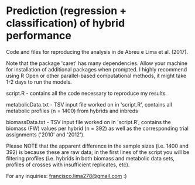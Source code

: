 # Prediction (regression + classification) of hybrid performance

Code and files for reproducing the analysis in de Abreu e Lima et al. (2017).

Note that the package 'caret' has many dependencies. Allow your machine for installation of additional packages when prompted. I highly recommend using R Open or other parallel-based computational methods, it might take 1-2 days to run the models.

script.R - contains all the code necessary to reproduce my results

metabolicData.txt - TSV input file worked on in 'script.R', contains all metabolic profiles (n = 1400) from hybrids and inbreds

biomassData.txt - TSV input file worked on in 'script.R', contains the biomass (FW) values per hybrid (n = 392) as well as the corresponding trial assignments ('2010' and '2012').

Please NOTE that the apparent difference in the sample sizes (i.e. 1400 and 392) is because these are raw data; in the first lines of the script you will be filtering profiles (i.e. hybrids in both biomass and metabolic data sets, profiles of crosses with insufficient replicates, etc).

For any inquiries:
francisco.lima278@gmail.com
:)
